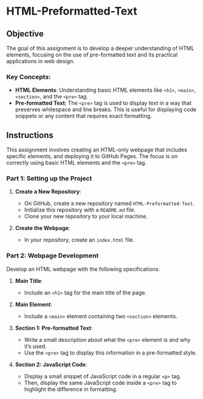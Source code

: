 # HTML-Preformatted-Text

## Objective

The goal of this assignment is to develop a deeper understanding of HTML elements, focusing on the use of pre-formatted text and its practical applications in web design.

### Key Concepts:
- **HTML Elements**: Understanding basic HTML elements like `<h1>`, `<main>`, `<section>`, and the `<pre>` tag.
- **Pre-formatted Text**: The `<pre>` tag is used to display text in a way that preserves whitespace and line breaks. This is useful for displaying code snippets or any content that requires exact formatting.
  
## Instructions

This assignment involves creating an HTML-only webpage that includes specific elements, and deploying it to GitHub Pages. The focus is on correctly using basic HTML elements and the `<pre>` tag.

### Part 1: Setting up the Project

1. **Create a New Repository**:
   - On GitHub, create a new repository named  `HTML-Preformatted-Text`.
   - Initialize this repository with a `README.md` file.
   - Clone your new repository to your local machine.

2. **Create the Webpage**:
   - In your repository, create an `index.html` file.

### Part 2: Webpage Development

Develop an HTML webpage with the following specifications:

1. **Main Title**:
   - Include an `<h1>` tag for the main title of the page.

2. **Main Element**:
   - Include a `<main>` element containing two `<section>` elements.

3. **Section 1: Pre-formatted Text**:
   - Write a small description about what the `<pre>` element is and why it’s used.
   - Use the `<pre>` tag to display this information in a pre-formatted style.

4. **Section 2: JavaScript Code**:
   - Display a small snippet of JavaScript code in a regular `<p>` tag.
   - Then, display the same JavaScript code inside a `<pre>` tag to highlight the difference in formatting.
